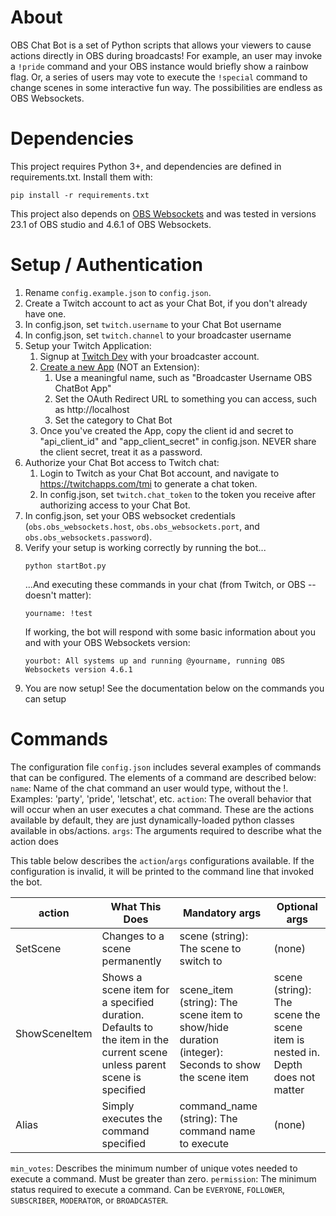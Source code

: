 # About
OBS Chat Bot is a set of Python scripts that allows your viewers to cause actions directly in OBS during broadcasts! For example, an user may invoke a `!pride` command and your OBS instance would briefly show a rainbow flag. Or, a series of users may vote to execute the `!special` command to change scenes in some interactive fun way. The possibilities are endless as OBS Websockets.

# Dependencies
This project requires Python 3+, and dependencies are defined in requirements.txt. Install them with:
```
pip install -r requirements.txt
```
This project also depends on [OBS Websockets](https://obsproject.com/forum/resources/obs-websocket-remote-control-of-obs-studio-made-easy.466/) and was tested in versions 23.1 of OBS studio and 4.6.1 of OBS Websockets. 

# Setup / Authentication
1. Rename `config.example.json` to `config.json`.
1. Create a Twitch account to act as your Chat Bot, if you don't already have one.
1. In config.json, set `twitch.username` to your Chat Bot username
1. In config.json, set `twitch.channel` to your broadcaster username
1. Setup your Twitch Application:
   1. Signup at [Twitch Dev](https://dev.twitch.tv) with your broadcaster account.
   1. [Create a new App](https://dev.twitch.tv/console/apps) (NOT an Extension):
       1. Use a meaningful name, such as "Broadcaster Username OBS ChatBot App"
       1. Set the OAuth Redirect URL to something you can access, such as http://localhost
       1. Set the category to Chat Bot
   1. Once you've created the App, copy the client id and secret to "api_client_id" and "app_client_secret" in config.json. NEVER share the client secret, treat it as a password.
1. Authorize your Chat Bot access to Twitch chat:
   1. Login to Twitch as your Chat Bot account, and navigate to https://twitchapps.com/tmi to generate a chat token.
   2. In config.json, set `twitch.chat_token` to the token you receive after authorizing access to your Chat Bot.
1. In config.json, set your OBS websocket credentials (`obs.obs_websockets.host`, `obs.obs_websockets.port`, and `obs.obs_websockets.password`).
1. Verify your setup is working correctly by running the bot...
   ```
   python startBot.py
   ```
   ...And executing these commands in your chat (from Twitch, or OBS -- doesn't matter):
   ```
   yourname: !test
   ```
   If working, the bot will respond with some basic information about you and with your OBS Websockets version:
   ```
   yourbot: All systems up and running @yourname, running OBS Websockets version 4.6.1
   ```
1. You are now setup! See the documentation below on the commands you can setup

# Commands
The configuration file `config.json` includes several examples of commands that can be configured. 
The elements of a command are described below:
`name`: Name of the chat command an user would type, without the !. Examples: 'party', 'pride', 'letschat', etc.
`action`: The overall behavior that will occur when an user executes a chat command. These are the actions available by default, they are just dynamically-loaded python classes available in obs/actions. 
`args`: The arguments required to describe what the action does

This table below describes the `action`/`args` configurations available. If the configuration is invalid, it will be printed to the command line that invoked the bot. 

| action        | What This Does                                                                                                          | Mandatory args                                                                                      | Optional args                                                                |
|---------------|-------------------------------------------------------------------------------------------------------------------------|-----------------------------------------------------------------------------------------------------|------------------------------------------------------------------------------|
| SetScene      | Changes to a scene permanently                                                                                          | scene (string): The scene to switch to                                                              | (none)                                                                       |
| ShowSceneItem | Shows a scene item for a specified duration. Defaults to the item in the current scene unless parent scene is specified | scene_item (string): The scene item to show/hide duration (integer): Seconds to show the scene item | scene (string): The scene the scene item is nested in. Depth does not matter |
| Alias         | Simply executes the command specified                                                                                   | command_name (string): The command name to execute                                                  | (none)                                                                       |

`min_votes`: Describes the minimum number of unique votes needed to execute a command. Must be greater than zero. 
`permission`: The minimum status required to execute a command. Can be `EVERYONE`, `FOLLOWER`, `SUBSCRIBER`, `MODERATOR`, or `BROADCASTER`. 